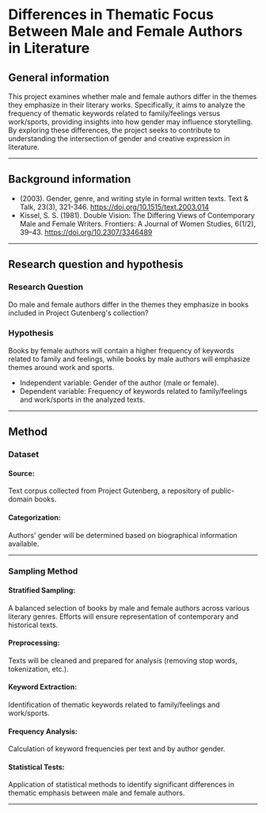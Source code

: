# Differences in Thematic Focus Between Male and Female Authors in Literature

## General information

This project examines whether male and female authors differ in the themes they emphasize in their literary works. Specifically, it aims to analyze the frequency of thematic keywords related to family/feelings versus work/sports, providing insights into how gender may influence storytelling. By exploring these differences, the project seeks to contribute to understanding the intersection of gender and creative expression in literature.

---
## Background information
- (2003). Gender, genre, and writing style in formal written texts. Text & Talk, 23(3), 321-346. https://doi.org/10.1515/text.2003.014
- Kissel, S. S. (1981). Double Vision: The Differing Views of Contemporary Male and Female Writers. Frontiers: A Journal of Women Studies, 6(1/2), 39–43. https://doi.org/10.2307/3346489

---
## Research question and hypothesis

### Research Question
Do male and female authors differ in the themes they emphasize in books included in Project Gutenberg's collection?

### Hypothesis
Books by female authors will contain a higher frequency of keywords related to family and feelings, while books by male authors will emphasize themes around work and sports.

- Independent variable: Gender of the author (male or female).
- Dependent variable: Frequency of keywords related to family/feelings and work/sports in the analyzed texts.

---
## Method

### Dataset

#### Source: 
Text corpus collected from Project Gutenberg, a repository of public-domain books.

#### Categorization: 
Authors' gender will be determined based on biographical information available.

---

### Sampling Method

#### Stratified Sampling: 
A balanced selection of books by male and female authors across various literary genres. Efforts will ensure representation of contemporary and historical texts.

#### Preprocessing: 
Texts will be cleaned and prepared for analysis (removing stop words, tokenization, etc.).

#### Keyword Extraction: 
Identification of thematic keywords related to family/feelings and work/sports.
#### Frequency Analysis: 
Calculation of keyword frequencies per text and by author gender.
#### Statistical Tests: 
Application of statistical methods to identify significant differences in thematic emphasis between male and female authors.

---
